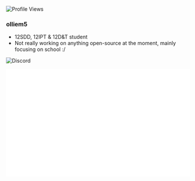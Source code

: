 ![Profile Views](https://komarev.com/ghpvc/?username=olliem5)

### olliem5
 - 12SDD, 12IPT & 12D&T student
 - Not really working on anything open-source at the moment, mainly focusing on school :/

![Discord](https://discord.c99.nl/widget/theme-1/413924242271371264.png)

![Statistics Overview](https://raw.githubusercontent.com/olliem5/github-stats/master/generated/overview.svg) 
